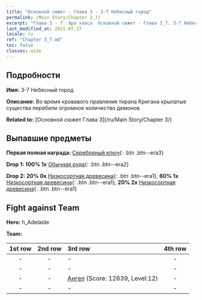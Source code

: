 ```yaml
---
title: "Основной сюжет - Глава 3 - 3-7 Небесный город"
permalink: /Main Story/Chapter 3_7/
excerpt: "Глава 3 - 7. Эра хаоса  Основной сюжет - Глава 3_7. 3-7 Небесный город"
last_modified_at: 2021-07-27
locale: ru
ref: "Chapter 3_7.md"
toc: false
classes: wide
---
```


## Подробности

 **Имя:** 3-7 Небесный город

 **Описание:** Во время кровавого правления тирана Кригана крылатые существа перебили огромное количество демонов.

 **Related to:** [Основной сюжет Глава 3](/ru/Main Story/Chapter 3/)

## Выпавшие предметы

 **Первая полная награда:** [Серебряный ключ](/ItemsRU/con_693/){: .btn .btn--era3}

 **Drop 1:** **100% 1x** [Обычная руда](/ItemsRU/mat_6/){: .btn .btn--era2}

 **Drop 2:** **20% 0x** [Низкосортная древесина](/ItemsRU/mat_1/){: .btn .btn--era1}, **60% 1x** [Низкосортная древесина](/ItemsRU/mat_1/){: .btn .btn--era1}, **20% 2x** [Низкосортная древесина](/ItemsRU/mat_1/){: .btn .btn--era1}


## Fight against Team
 **Hero:** h_Adelaide

 **Team:**


  | 1st row | 2nd row | 3rd row | 4th row |
  |:----:|:----:|:----|:----:|
  | - | - | - | - |
  | - | - | - | - |
  | - | - | [Ангел](/ru/units/Angel/) (Score: 12639, Level:12)  | - |
  | - | - | - | - |


